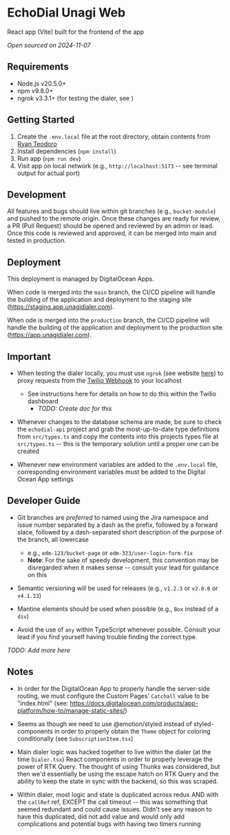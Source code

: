 # EchoDial Unagi Web

React app (Vite) built for the frontend of the app

*Open sourced on 2024-11-07*

## Requirements

- Node.js v20.5.0+
- npm v9.8.0+
- ngrok v3.3.1+ (for testing the dialer, see )

## Getting Started

1. Create the `.env.local` file at the root directory, obtain contents from [Ryan Teodoro](ryan@echodial.com)
2. Install dependencies (`npm install`)
3. Run app (`npm run dev`)
4. Visit app on local network (e.g., `http://localhost:5173` -- see terminal output for actual port)

## Development

All features and bugs should live within git branches (e.g., `bucket-module`) and pushed to the remote origin. Once these changes are ready for review, a PR (Pull Request) should be opened and reviewed by an admin or lead. Once this code is reviewed and approved, it can be merged into main and tested in production.

## Deployment

This deployment is managed by DigitalOcean Apps.

When code is merged into the `main` branch, the CI/CD pipeline will handle the building of the application and deployment to the staging site (https://staging.app.unagidialer.com).

When ode is merged into the `production` branch, the CI/CD pipeline will handle the building of the application and deployment to the production site (https://app.unagidialer.com).

## Important

- When testing the dialer locally, you must use `ngrok` (see website [here](https://ngrok.com/)) to proxy requests from the [Twilio Webhook]() to your localhost

  - See instructions here for details on how to do this within the Twilio dashboard
    - _TODO: Create doc for this_

- Whenever changes to the database schema are made, be sure to check the `echodial-api` project and grab the most-up-to-date type definitions from `src/types.ts` and copy the contents into this projects types file at `src/types.ts` -- this is the temporary solution until a proper one can be created

- Whenever new environment variables are added to the `.env.local` file, corresponding environment variables must be added to the Digital Ocean App settings

## Developer Guide

- Git branches are _preferred_ to named using the Jira namespace and issue number separated by a dash as the prefix, followed by a forward slace, followed by a dash-separated short description of the purpose of the branch, all lowercase

  - e.g., `edm-123/bucket-page` or `edm-323/user-login-form-fix`
  - **Note**: For the sake of speedy development, this convention may be disregarded when it makes sense -- consult your lead for guidance on this

- Semantic versioning will be used for releases (e.g., `v1.2.3` or `v2.0.0` or `v4.1.23`)

- Mantine elements should be used when possible (e.g., `Box` instead of a `div`)

- Avoid the use of `any` within TypeScript whenever possible. Consult your lead if you find yourself having trouble finding the correct type.

_TODO: Add more here_

## Notes

- In order for the DigitalOcean App to properly handle the server-side routing, we must configure the Custom Pages' `Catchall` value to be "index.html" (see: https://docs.digitalocean.com/products/app-platform/how-to/manage-static-sites/)

- Seems as though we need to use @emotion/styled instead of styled-components in order to properly obtain the `Theme` object for coloring conditionally (see `SubscriptionItem.tsx`)

- Main dialer logic was hacked together to live within the dialer (at the time `Dialer.tsx`) React components in order to properly leverage the power of RTK Query. The thought of using Thunks was considered, but then we'd essentially be using the escape hatch on RTK Query and the ability to keep the state in sync with the backend, so this was scraped.

- Within dialer, most logic and state is duplicated across redux AND with the `callRef` ref, EXCEPT the call timeout -- this was something that seemed redundant and could cause issues. Didn't see any reason to have this duplicated, did not add value and would only add complications and potential bugs with having two timers running
